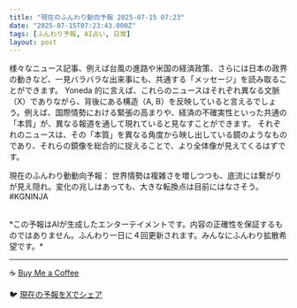 ```yaml
---
title: "現在のふんわり動向予報 2025-07-15 07:23"
date: "2025-07-15T07:23:43.000Z"
tags: [ふんわり予報, AI占い, 日常]
layout: post
---
```


様々なニュース記事、例えば台風の進路や米国の経済政策、さらには日本の政界の動きなど、一見バラバラな出来事にも、共通する「メッセージ」を読み取ることができます。  Yoneda 的に言えば、これらのニュースはそれぞれ異なる文脈（X）でありながら、背後にある構造（A, B）を反映していると言えるでしょう。例えば、国際情勢における緊張の高まりや、経済の不確実性といった共通の「本質」が、異なる報道を通して現れていると見なすことができます。  それぞれのニュースは、その「本質」を異なる角度から映し出している鏡のようなものであり、それらの鏡像を総合的に捉えることで、より全体像が見えてくるはずです。

現在のふんわり動動向予報：
世界情勢は複雑さを増しつつも、底流には繋がりが見え隠れ。変化の兆しはあっても、大きな転換点は目前にはなさそう。#KGNINJA

<br>
*この予報はAIが生成したエンターテイメントです。内容の正確性を保証するものではありません。ふんわり一日に４回更新されます。みんなにふんわり拡散希望です。*

---
☕️ [Buy Me a Coffee](https://www.buymeacoffee.com/kgninja)

🐦 [現在の予報をXでシェア](https://twitter.com/intent/tweet?text=%E7%8F%BE%E5%9C%A8%E3%81%AE%E3%81%B5%E3%82%93%E3%82%8F%E3%82%8A%E4%BA%88%E5%A0%B1%3A%20%E3%80%8C%E6%A7%98%E3%80%85%E3%81%AA%E3%83%8B%E3%83%A5%E3%83%BC%E3%82%B9%E8%A8%98%E4%BA%8B%E3%80%81%E4%BE%8B%E3%81%88%E3%81%B0%E5%8F%B0%E9%A2%A8%E3%81%AE%E9%80%B2%E8%B7%AF%E3%82%84%E7%B1%B3%E5%9B%BD%E3%81%AE%E7%B5%8C%E6%B8%88%E6%94%BF%E7%AD%96%E3%80%81%E3%81%95%E3%82%89%E3%81%AB%E3%81%AF%E6%97%A5%E6%9C%AC%E3%81%AE%E6%94%BF%E7%95%8C%E3%81%AE%E5%8B%95%E3%81%8D%E3%81%AA%E3%81%A9%E3%80%81%E4%B8%80%E8%A6%8B%E3%83%90%E3%83%A9%E3%83%90%E3%83%A9%E3%81%AA%E5%87%BA%E6%9D%A5%E4%BA%8B%E3%81%AB%E3%82%82%E3%80%81%E5%85%B1%E9%80%9A%E3%81%99%E3%82%8B%E3%80%8C%E3%83%A1%E3%83%83%E3%82%BB%E3%83%BC%E3%82%B8%E3%80%8D%E3%82%92%E8%AA%AD%E3%81%BF%E5%8F%96%E3%82%8B%E3%81%93%E3%81%A8%E3%81%8C%E3%81%A7%E3%81%8D%E3%81%BE%E3%81%99%E3%80%82%E3%80%8D%23KGNINJA%20%E7%B6%9A%E3%81%8D%E3%81%AF%E3%83%96%E3%83%AD%E3%82%B0%E3%81%A7%EF%BC%81%F0%9F%91%87&url=https%3A%2F%2Fkg-ninja.github.io%2FFunwariyoso%2F)
